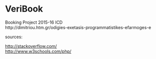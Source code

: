 # VeriBook
<p>Booking Project 2015-16 ICD
<br />
http://dimitriou.htm.gr/odigies-exetasis-programmatistikes-efarmoges-e
</p>
<p>sources:

http://stackoverflow.com/ <br />
http://www.w3schools.com/php/
</p>
